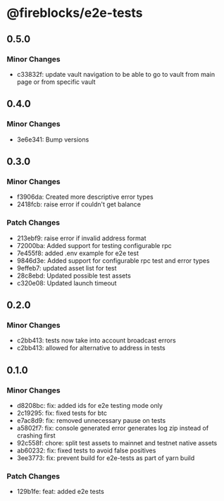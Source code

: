 # @fireblocks/e2e-tests

## 0.5.0

### Minor Changes

- c33832f: update vault navigation to be able to go to vault from main page or from specific vault

## 0.4.0

### Minor Changes

- 3e6e341: Bump versions

## 0.3.0

### Minor Changes

- f3906da: Created more descriptive error types
- 2418fcb: raise error if couldn't get balance

### Patch Changes

- 213ebf9: raise error if invalid address format
- 72000ba: Added support for testing configurable rpc
- 7e455f8: added .env example for e2e test
- 9846d3e: Added support for configurable rpc test and error types
- 9effeb7: updated asset list for test
- 28c8ebd: Updated possible test assets
- c320e08: Updated launch timeout

## 0.2.0

### Minor Changes

- c2bb413: tests now take into account broadcast errors
- c2bb413: allowed for alternative to address in tests

## 0.1.0

### Minor Changes

- d8208bc: fix: added ids for e2e testing mode only
- 2c19295: fix: fixed tests for btc
- e7ac8d9: fix: removed unnecessary pause on tests
- a5802f7: fix: console generated error generates log zip instead of crashing first
- 92c558f: chore: split test assets to mainnet and testnet native assets
- ab60232: fix: fixed tests to avoid false positives
- 3ee3773: fix: prevent build for e2e-tests as part of yarn build

### Patch Changes

- 129b1fe: feat: added e2e tests
